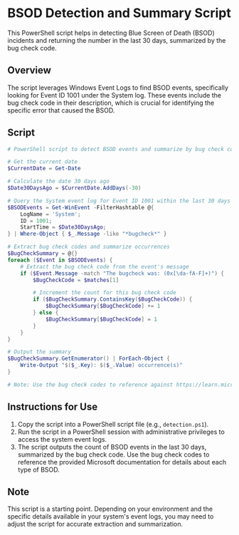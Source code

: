 
# BSOD Detection and Summary Script

This PowerShell script helps in detecting Blue Screen of Death (BSOD) incidents and returning the number in the last 30 days, summarized by the bug check code.

## Overview

The script leverages Windows Event Logs to find BSOD events, specifically looking for Event ID 1001 under the System log. These events include the bug check code in their description, which is crucial for identifying the specific error that caused the BSOD.

## Script

```powershell
# PowerShell script to detect BSOD events and summarize by bug check code

# Get the current date
$CurrentDate = Get-Date

# Calculate the date 30 days ago
$Date30DaysAgo = $CurrentDate.AddDays(-30)

# Query the System event log for Event ID 1001 within the last 30 days
$BSODEvents = Get-WinEvent -FilterHashtable @{
    LogName = 'System';
    ID = 1001;
    StartTime = $Date30DaysAgo;
} | Where-Object { $_.Message -like "*bugcheck*" }

# Extract bug check codes and summarize occurrences
$BugCheckSummary = @{}
foreach ($Event in $BSODEvents) {
    # Extract the bug check code from the event's message
    if ($Event.Message -match "The bugcheck was: (0x[\da-fA-F]+)") {
        $BugCheckCode = $matches[1]

        # Increment the count for this bug check code
        if ($BugCheckSummary.ContainsKey($BugCheckCode)) {
            $BugCheckSummary[$BugCheckCode] += 1
        } else {
            $BugCheckSummary[$BugCheckCode] = 1
        }
    }
}

# Output the summary
$BugCheckSummary.GetEnumerator() | ForEach-Object {
    Write-Output "$($_.Key): $($_.Value) occurrence(s)"
}

# Note: Use the bug check codes to reference against https://learn.microsoft.com/en-us/windows-hardware/drivers/debugger/bug-check-code-reference2 for a description.
```

## Instructions for Use

1. Copy the script into a PowerShell script file (e.g., `detection.ps1`).
2. Run the script in a PowerShell session with administrative privileges to access the system event logs.
3. The script outputs the count of BSOD events in the last 30 days, summarized by the bug check code. Use the bug check codes to reference the provided Microsoft documentation for details about each type of BSOD.

## Note

This script is a starting point. Depending on your environment and the specific details available in your system's event logs, you may need to adjust the script for accurate extraction and summarization.
